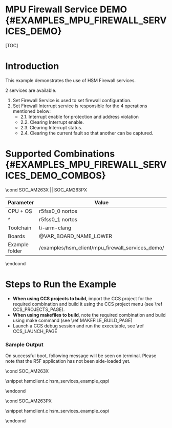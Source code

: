 #  MPU Firewall Service DEMO {#EXAMPLES_MPU_FIREWALL_SERVICES_DEMO}

[TOC]

# Introduction

This example demonstrates the use of HSM Firewall services.

2 services are available.
1. Set Firewall Service is used to set firewall configuration.
2. Set Firewall Interrupt service is responsible for the 4 operations mentioned below:
    * 2.1\. Interrupt enable for protection and address violation
    * 2.2\. Clearing Interrupt enable.
    * 2.3\. Clearing Interrupt status.
    * 2.4\. Clearing the current fault so that another can be captured.

# Supported Combinations {#EXAMPLES_MPU_FIREWALL_SERVICES_DEMO_COMBOS}

\cond SOC_AM263X || SOC_AM263PX

 Parameter             | Value
 ----------------------|-----------
 CPU + OS              | r5fss0_0 nortos
 ^                     | r5fss0_1 nortos
 Toolchain             | ti-arm-clang
 Boards                | @VAR_BOARD_NAME_LOWER
 Example folder        | /examples/hsm_client/mpu_firewall_services_demo/

\endcond

# Steps to Run the Example

- **When using CCS projects to build**, import the CCS project for the required combination
  and build it using the CCS project menu (see \ref CCS_PROJECTS_PAGE).
- **When using makefiles to build**, note the required combination and build using
  make command (see \ref MAKEFILE_BUILD_PAGE)
- Launch a CCS debug session and run the executable, see \ref CCS_LAUNCH_PAGE

### Sample Output

On successful boot, following message will be seen on terminal. Please note that
the R5F application has not been side-loaded yet.

\cond SOC_AM263X

\snippet hsmclient.c hsm_services_example_qspi

\endcond

\cond SOC_AM263PX

\snippet hsmclient.c hsm_services_example_ospi

\endcond

